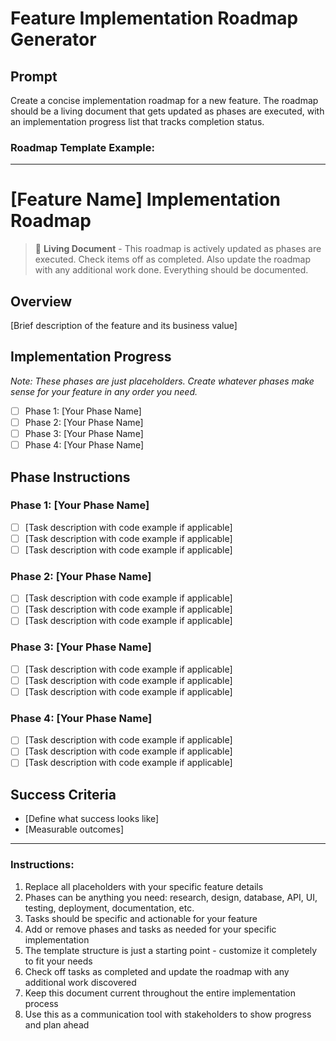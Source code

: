 # Feature Implementation Roadmap Generator

## Prompt

Create a concise implementation roadmap for a new feature. The roadmap should be a living document that gets updated as phases are executed, with an implementation progress list that tracks completion status.

### Roadmap Template Example:

---

# [Feature Name] Implementation Roadmap

> 📝 **Living Document** - This roadmap is actively updated as phases are executed. Check items off as completed. Also update the roadmap with any additional work done. Everything should be documented.

## Overview
[Brief description of the feature and its business value]

## Implementation Progress

*Note: These phases are just placeholders. Create whatever phases make sense for your feature in any order you need.*

- [ ] Phase 1: [Your Phase Name] 
- [ ] Phase 2: [Your Phase Name] 
- [ ] Phase 3: [Your Phase Name] 
- [ ] Phase 4: [Your Phase Name] 

## Phase Instructions

### Phase 1: [Your Phase Name]
- [ ] [Task description with code example if applicable]
- [ ] [Task description with code example if applicable]
- [ ] [Task description with code example if applicable]

### Phase 2: [Your Phase Name]
- [ ] [Task description with code example if applicable]
- [ ] [Task description with code example if applicable]
- [ ] [Task description with code example if applicable]

### Phase 3: [Your Phase Name]
- [ ] [Task description with code example if applicable]
- [ ] [Task description with code example if applicable]
- [ ] [Task description with code example if applicable]

### Phase 4: [Your Phase Name]
- [ ] [Task description with code example if applicable]
- [ ] [Task description with code example if applicable]
- [ ] [Task description with code example if applicable]

## Success Criteria
- [Define what success looks like]
- [Measurable outcomes]

---

### Instructions:
1. Replace all placeholders with your specific feature details
2. Phases can be anything you need: research, design, database, API, UI, testing, deployment, documentation, etc.
3. Tasks should be specific and actionable for your feature
4. Add or remove phases and tasks as needed for your specific implementation
5. The template structure is just a starting point - customize it completely to fit your needs
6. Check off tasks as completed and update the roadmap with any additional work discovered
7. Keep this document current throughout the entire implementation process
8. Use this as a communication tool with stakeholders to show progress and plan ahead